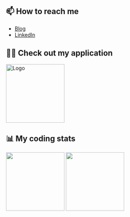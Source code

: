 ## 📫 How to reach me

- [Blog][personal-blog]
- [LinkedIn][linkedin-profile]

## 👨‍💻 Check out my application

<a href="https://apps.apple.com/fr/app/readlingo/id6741424665">
  <img src="https://github.com/user-attachments/assets/04c1f1a2-e69c-481b-8ed1-52d13f6f6157" alt="Logo" width="160">
</a>

## 📊 My coding stats

<a href="#"><img height="160px" src="https://github-readme-stats.vercel.app/api?username=iosdevted&count_private=true&show_icons=true" /></a>
<a href="#"><img height="160px" src="https://github-readme-stats.vercel.app/api/top-langs/?username=iosdevted&layout=compact" /></a>

[personal-blog]: https://sunggweon.dev
[today-i-learned]: https://sunggweon.dev/TIL
[linkedin-profile]: https://www.linkedin.com/in/sunggweon-hyeong-a3b396187/
[portfolio]: https://sunggweon.dev/portfolio/
